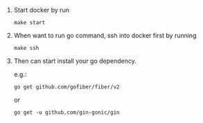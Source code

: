 1. Start docker by run

   ```
   make start
   ```

2. When want to run go command, ssh into docker first by running

   ```
   make ssh
   ```

3. Then can start install your go dependency.

   e.g.:

   ```
   go get github.com/gofiber/fiber/v2
   ```

   or

   ```
   go get -u github.com/gin-gonic/gin
   ```

